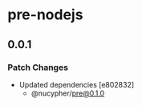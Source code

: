 # pre-nodejs

## 0.0.1

### Patch Changes

- Updated dependencies [e802832]
  - @nucypher/pre@0.1.0
